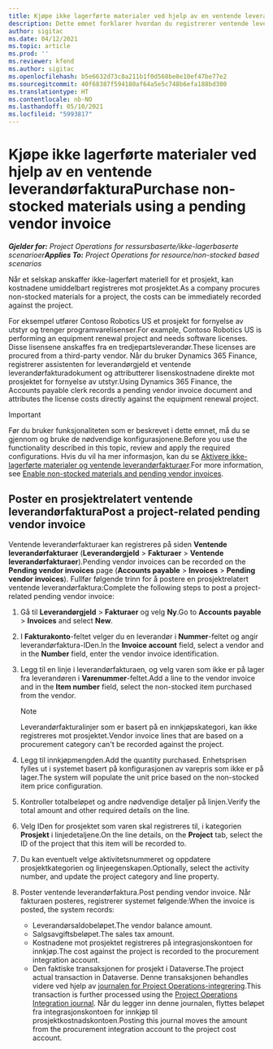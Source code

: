 ```yaml
---
title: Kjøpe ikke lagerførte materialer ved hjelp av en ventende leverandørfaktura
description: Dette emnet forklarer hvordan du registrerer ventende leverandørfakturaer.
author: sigitac
ms.date: 04/12/2021
ms.topic: article
ms.prod: ''
ms.reviewer: kfend
ms.author: sigitac
ms.openlocfilehash: b5e6632d73c8a211b1f0d568be8e10ef47be77e2
ms.sourcegitcommit: 40f68387f594180af64a5e5c748b6efa188bd300
ms.translationtype: HT
ms.contentlocale: nb-NO
ms.lasthandoff: 05/10/2021
ms.locfileid: "5993817"
---
```

# <a name="purchase-non-stocked-materials-using-a-pending-vendor-invoice"></a><span data-ttu-id="a1cfc-103">Kjøpe ikke lagerførte materialer ved hjelp av en ventende leverandørfaktura</span><span class="sxs-lookup"><span data-stu-id="a1cfc-103">Purchase non-stocked materials using a pending vendor invoice</span></span>

<span data-ttu-id="a1cfc-104">_**Gjelder for:** Project Operations for ressursbaserte/ikke-lagerbaserte scenarioer_</span><span class="sxs-lookup"><span data-stu-id="a1cfc-104">_**Applies To:** Project Operations for resource/non-stocked based scenarios_</span></span>

<span data-ttu-id="a1cfc-105">Når et selskap anskaffer ikke-lagerført materiell for et prosjekt, kan kostnadene umiddelbart registreres mot prosjektet.</span><span class="sxs-lookup"><span data-stu-id="a1cfc-105">As a company procures non-stocked materials for a project, the costs can be immediately recorded against the project.</span></span> 

<span data-ttu-id="a1cfc-106">For eksempel utfører Contoso Robotics US et prosjekt for fornyelse av utstyr og trenger programvarelisenser.</span><span class="sxs-lookup"><span data-stu-id="a1cfc-106">For example, Contoso Robotics US is performing an equipment renewal project and needs software licenses.</span></span> <span data-ttu-id="a1cfc-107">Disse lisensene anskaffes fra en tredjepartsleverandør.</span><span class="sxs-lookup"><span data-stu-id="a1cfc-107">These licenses are procured from a third-party vendor.</span></span>  <span data-ttu-id="a1cfc-108">Når du bruker Dynamics 365 Finance, registrerer assistenten for leverandørgjeld et ventende leverandørfakturadokument og attributterer lisenskostnadene direkte mot prosjektet for fornyelse av utstyr.</span><span class="sxs-lookup"><span data-stu-id="a1cfc-108">Using Dynamics 365 Finance, the Accounts payable clerk records a pending vendor invoice document and attributes the license costs directly against the equipment renewal project.</span></span> 

> [!IMPORTANT]
> <span data-ttu-id="a1cfc-109">Før du bruker funksjonaliteten som er beskrevet i dette emnet, må du se gjennom og bruke de nødvendige konfigurasjonene.</span><span class="sxs-lookup"><span data-stu-id="a1cfc-109">Before you use the functionality described in this topic, review and apply the required configurations.</span></span> <span data-ttu-id="a1cfc-110">Hvis du vil ha mer informasjon, kan du se [Aktivere ikke-lagerførte materialer og ventende leverandørfakturaer](configure-materials-nonstocked.md).</span><span class="sxs-lookup"><span data-stu-id="a1cfc-110">For more information, see [Enable non-stocked materials and pending vendor invoices](configure-materials-nonstocked.md).</span></span> 

## <a name="post-a-project-related-pending-vendor-invoice"></a><span data-ttu-id="a1cfc-111">Poster en prosjektrelatert ventende leverandørfaktura</span><span class="sxs-lookup"><span data-stu-id="a1cfc-111">Post a project-related pending vendor invoice</span></span> 

<span data-ttu-id="a1cfc-112">Ventende leverandørfakturaer kan registreres på siden **Ventende leverandørfakturaer** (**Leverandørgjeld** > **Fakturaer** > **Ventende leverandørfakturaer**).</span><span class="sxs-lookup"><span data-stu-id="a1cfc-112">Pending vendor invoices can be recorded on the **Pending vendor invoices** page (**Accounts payable** > **Invoices** > **Pending vendor invoices**).</span></span> <span data-ttu-id="a1cfc-113">Fullfør følgende trinn for å postere en prosjektrelatert ventende leverandørfaktura:</span><span class="sxs-lookup"><span data-stu-id="a1cfc-113">Complete the following steps to post a project-related pending vendor invoice:</span></span>

1. <span data-ttu-id="a1cfc-114">Gå til **Leverandørgjeld** > **Fakturaer** og velg **Ny**.</span><span class="sxs-lookup"><span data-stu-id="a1cfc-114">Go to **Accounts payable** > **Invoices** and select **New**.</span></span> 
2. <span data-ttu-id="a1cfc-115">I **Fakturakonto**-feltet velger du en leverandør i **Nummer**-feltet og angir leverandørfaktura-IDen.</span><span class="sxs-lookup"><span data-stu-id="a1cfc-115">In the **Invoice account** field, select a vendor and in the **Number** field, enter the vendor invoice identification.</span></span>
3. <span data-ttu-id="a1cfc-116">Legg til en linje i leverandørfakturaen, og velg varen som ikke er på lager fra leverandøren i **Varenummer**-feltet.</span><span class="sxs-lookup"><span data-stu-id="a1cfc-116">Add a line to the vendor invoice and in the **Item number** field, select the non-stocked item purchased from the vendor.</span></span> 

    > [!NOTE]
    > <span data-ttu-id="a1cfc-117">Leverandørfakturalinjer som er basert på en innkjøpskategori, kan ikke registreres mot prosjektet.</span><span class="sxs-lookup"><span data-stu-id="a1cfc-117">Vendor invoice lines that are based on a procurement category can't be recorded against the project.</span></span> 
    
5. <span data-ttu-id="a1cfc-118">Legg til innkjøpmengden.</span><span class="sxs-lookup"><span data-stu-id="a1cfc-118">Add the quantity purchased.</span></span> <span data-ttu-id="a1cfc-119">Enhetsprisen fylles ut i systemet basert på konfigurasjonen av varepris som ikke er på lager.</span><span class="sxs-lookup"><span data-stu-id="a1cfc-119">The system will populate the unit price based on the non-stocked item price configuration.</span></span> 
6. <span data-ttu-id="a1cfc-120">Kontroller totalbeløpet og andre nødvendige detaljer på linjen.</span><span class="sxs-lookup"><span data-stu-id="a1cfc-120">Verify the total amount and other required details on the line.</span></span>
7. <span data-ttu-id="a1cfc-121">Velg IDen for prosjektet som varen skal registreres til, i kategorien **Prosjekt** i linjedetaljene.</span><span class="sxs-lookup"><span data-stu-id="a1cfc-121">On the line details, on the **Project** tab, select the ID of the project that this item will be recorded to.</span></span>
8. <span data-ttu-id="a1cfc-122">Du kan eventuelt velge aktivitetsnummeret og oppdatere prosjektkategorien og linjeegenskapen.</span><span class="sxs-lookup"><span data-stu-id="a1cfc-122">Optionally, select the activity number, and update the project category and line property.</span></span>
9. <span data-ttu-id="a1cfc-123">Poster ventende leverandørfaktura.</span><span class="sxs-lookup"><span data-stu-id="a1cfc-123">Post pending vendor invoice.</span></span> <span data-ttu-id="a1cfc-124">Når fakturaen posteres, registrerer systemet følgende:</span><span class="sxs-lookup"><span data-stu-id="a1cfc-124">When the invoice is posted, the system records:</span></span>
    
    - <span data-ttu-id="a1cfc-125">Leverandørsaldobeløpet.</span><span class="sxs-lookup"><span data-stu-id="a1cfc-125">The vendor balance amount.</span></span>
    - <span data-ttu-id="a1cfc-126">Salgsavgiftsbeløpet.</span><span class="sxs-lookup"><span data-stu-id="a1cfc-126">The sales tax amount.</span></span>
    - <span data-ttu-id="a1cfc-127">Kostnadene mot prosjektet registreres på integrasjonskontoen for innkjøp.</span><span class="sxs-lookup"><span data-stu-id="a1cfc-127">The cost against the project is recorded to the procurement integration account.</span></span>
    - <span data-ttu-id="a1cfc-128">Den faktiske transaksjonen for prosjekt i Dataverse.</span><span class="sxs-lookup"><span data-stu-id="a1cfc-128">The project actual transaction in Dataverse.</span></span> <span data-ttu-id="a1cfc-129">Denne transaksjonen behandles videre ved hjelp av [journalen for Project Operations-integrering](../project-accounting/project-operations-integration-journal.md).</span><span class="sxs-lookup"><span data-stu-id="a1cfc-129">This transaction is further processed using the [Project Operations Integration journal](../project-accounting/project-operations-integration-journal.md).</span></span> <span data-ttu-id="a1cfc-130">Når du legger inn denne journalen, flyttes beløpet fra integrasjonskontoen for innkjøp til prosjektkostnadskontoen.</span><span class="sxs-lookup"><span data-stu-id="a1cfc-130">Posting this journal moves the amount from the procurement integration account to the project cost account.</span></span>
